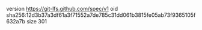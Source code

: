 version https://git-lfs.github.com/spec/v1
oid sha256:12d3b37a3df61a3f71552a7de785c31dd061b3815fe05ab73f9365105f632a7b
size 301
